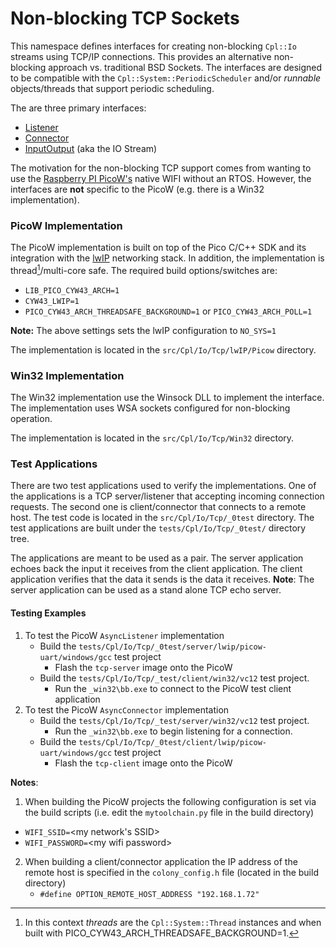 # Non-blocking TCP Sockets

This namespace defines interfaces for creating non-blocking `Cpl::Io` streams using 
TCP/IP connections. This provides an alternative non-blocking approach vs. 
traditional BSD Sockets.  The interfaces are designed to be compatible with the
`Cpl::System::PeriodicScheduler` and/or _runnable_ objects/threads that 
support periodic scheduling.  

The are three primary interfaces:
* [Listener](https://github.com/johnttaylor/colony.pico/blob/main/src/Cpl/Io/Tcp/AsyncListener.h)
* [Connector](https://github.com/johnttaylor/colony.pico/blob/main/src/Cpl/Io/Tcp/AsyncConnector.h)
* [InputOutput](https://github.com/johnttaylor/colony.pico/blob/main/src/Cpl/Io/Tcp/InputOutput.h) (aka the IO Stream)

The motivation for the non-blocking TCP support comes from wanting to use the [Raspberry PI PicoW's](https://www.raspberrypi.com/documentation/microcontrollers/raspberry-pi-pico.html)
native WIFI without an RTOS.  However, the interfaces are __not__ specific to the 
PicoW (e.g. there is a Win32 implementation).


### PicoW Implementation
The PicoW implementation is built on top of the Pico C/C++ SDK and its integration
with the [lwIP](https://savannah.nongnu.org/projects/lwip/) networking stack. In
addition, the implementation is thread[^1]/multi-core safe. The required build 
options/switches are:

* `LIB_PICO_CYW43_ARCH=1`
* `CYW43_LWIP=1` 
* `PICO_CYW43_ARCH_THREADSAFE_BACKGROUND=1` or `PICO_CYW43_ARCH_POLL=1`

__Note:__ The above settings sets the lwIP configuration to `NO_SYS=1`

The implementation is located in the `src/Cpl/Io/Tcp/lwIP/Picow` directory.

[^1]: In this context _threads_ are the `Cpl::System::Thread` instances and when built with PICO_CYW43_ARCH_THREADSAFE_BACKGROUND=1.  


### Win32 Implementation
The Win32 implementation use the Winsock DLL to implement the interface.
The implementation uses WSA sockets configured for non-blocking
operation.

The implementation is located in the `src/Cpl/Io/Tcp/Win32` directory.


### Test Applications
There are two test applications used to verify the implementations. One of
the applications is a TCP server/listener that accepting incoming connection
requests.  The second one is client/connector that connects to a remote
host.  The test code is located in the `src/Cpl/Io/Tcp/_0test` directory.  The
test applications are built under the `tests/Cpl/Io/Tcp/_0test/` directory tree.

The applications are meant to be used as a pair.  The server application echoes 
back the input it receives from the client application.  The client application 
verifies that the data it sends is the data it receives.  __Note__: The server
application can be used as a stand alone TCP echo server.

#### Testing Examples 
1. To test the PicoW `AsyncListener` implementation
   * Build the `tests/Cpl/Io/Tcp/_0test/server/lwip/picow-uart/windows/gcc` test project
     * Flash the `tcp-server` image onto the PicoW
   * Build the `tests/Cpl/Io/Tcp/_test/client/win32/vc12` test project.
     * Run the `_win32\bb.exe` to connect to the PicoW test client application
2. To test the PicoW `AsyncConnector` implementation
   * Build the `tests/Cpl/Io/Tcp/_test/server/win32/vc12` test project.
     * Run the `_win32\bb.exe` to begin listening for a connection.
   * Build the `tests/Cpl/Io/Tcp/_0test/client/lwip/picow-uart/windows/gcc` test project
     * Flash the `tcp-client` image onto the PicoW

__Notes__: 
1. When building the PicoW projects the following configuration is set via 
          the build scripts (i.e. edit the `mytoolchain.py` file in the build directory)
  * `WIFI_SSID=`\<my network's SSID\>
  * `WIFI_PASSWORD=`\<my wifi password\>
2. When building a client/connector application the IP address of the remote host is
   specified in the `colony_config.h` file (located in the build directory)
   * `#define OPTION_REMOTE_HOST_ADDRESS "192.168.1.72"`
    
  